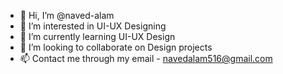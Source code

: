 - 👋 Hi, I’m @naved-alam
- 👀 I’m interested in UI-UX Designing
- 🌱 I’m currently learning UI-UX Design
- 💞️ I’m looking to collaborate on Design projects
- 📫 Contact me through my email - navedalam516@gmail.com

<!---
naved-alam/naved-alam is a ✨ special ✨ repository because its `README.md` (this file) appears on your GitHub profile.
You can click the Preview link to take a look at your changes.
--->
